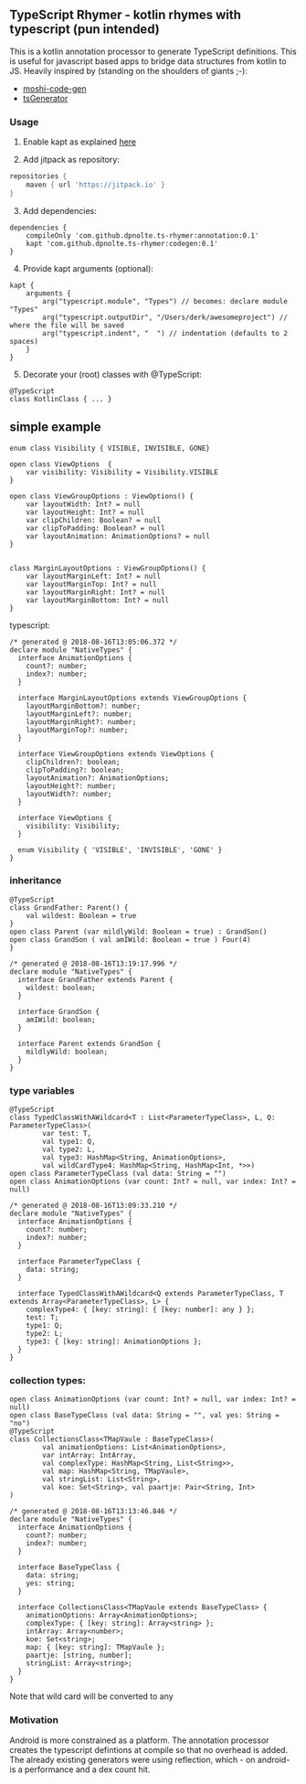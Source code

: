 ## TypeScript Rhymer - kotlin rhymes with typescript (pun intended)
This is a kotlin annotation processor to generate TypeScript definitions. This is useful for javascript based apps to bridge  data structures from kotlin to JS. Heavily inspired by (standing on the shoulders of giants ;-): 
- [moshi-code-gen](https://medium.com/@sweers/exploring-moshis-kotlin-code-gen-dec09d72de5e)
- [tsGenerator](https://github.com/ntrrgc/ts-generator/tree/master/src/main/kotlin/me/ntrrgc/tsGenerator)

### Usage
1. Enable kapt as explained [here](https://kotlinlang.org/docs/reference/kapt.html)

2. Add jitpack as repository:
```groovy
repositories {
    maven { url 'https://jitpack.io' }
}
```
3. Add dependencies:
```
dependencies {
    compileOnly 'com.github.dpnolte.ts-rhymer:annotation:0.1'
    kapt 'com.github.dpnolte.ts-rhymer:codegen:0.1'
}
```
4. Provide kapt arguments (optional):
```
kapt {
    arguments {
        arg("typescript.module", "Types") // becomes: declare module "Types"
        arg("typescript.outputDir", "/Users/derk/awesomeproject") // where the file will be saved
        arg("typescript.indent", "  ") // indentation (defaults to 2 spaces)
    }
}
```

5. Decorate your (root) classes with @TypeScript:
```
@TypeScript
class KotlinClass { ... }
```

## simple example
```
enum class Visibility { VISIBLE, INVISIBLE, GONE}

open class ViewOptions  {
    var visibility: Visibility = Visibility.VISIBLE
}

open class ViewGroupOptions : ViewOptions() {
    var layoutWidth: Int? = null
    var layoutHeight: Int? = null
    var clipChildren: Boolean? = null
    var clipToPadding: Boolean? = null
    var layoutAnimation: AnimationOptions? = null
}


class MarginLayoutOptions : ViewGroupOptions() {
    var layoutMarginLeft: Int? = null
    var layoutMarginTop: Int? = null
    var layoutMarginRight: Int? = null
    var layoutMarginBottom: Int? = null
}
```
typescript:
```
/* generated @ 2018-08-16T13:05:06.372 */
declare module "NativeTypes" {
  interface AnimationOptions {
    count?: number;
    index?: number;
  }

  interface MarginLayoutOptions extends ViewGroupOptions {
    layoutMarginBottom?: number;
    layoutMarginLeft?: number;
    layoutMarginRight?: number;
    layoutMarginTop?: number;
  }

  interface ViewGroupOptions extends ViewOptions {
    clipChildren?: boolean;
    clipToPadding?: boolean;
    layoutAnimation?: AnimationOptions;
    layoutHeight?: number;
    layoutWidth?: number;
  }

  interface ViewOptions {
    visibility: Visibility;
  }

  enum Visibility { 'VISIBLE', 'INVISIBLE', 'GONE' }
}
```

### inheritance
```
@TypeScript
class GrandFather: Parent() {
    val wildest: Boolean = true
}
open class Parent (var mildlyWild: Boolean = true) : GrandSon()
open class GrandSon ( val amIWild: Boolean = true ) Four(4)
}
```
```
/* generated @ 2018-08-16T13:19:17.996 */
declare module "NativeTypes" {
  interface GrandFather extends Parent {
    wildest: boolean;
  }

  interface GrandSon {
    amIWild: boolean;
  }

  interface Parent extends GrandSon {
    mildlyWild: boolean;
  }
}

```
### type variables
```
@TypeScript
class TypedClassWithAWildcard<T : List<ParameterTypeClass>, L, Q: ParameterTypeClass>(
        var test: T,
        val type1: Q,
        val type2: L,
        val type3: HashMap<String, AnimationOptions>,
        val wildCardType4: HashMap<String, HashMap<Int, *>>)
open class ParameterTypeClass (val data: String = "")
open class AnimationOptions (var count: Int? = null, var index: Int? = null)
```
```
/* generated @ 2018-08-16T13:09:33.210 */
declare module "NativeTypes" {
  interface AnimationOptions {
    count?: number;
    index?: number;
  }

  interface ParameterTypeClass {
    data: string;
  }

  interface TypedClassWithAWildcard<Q extends ParameterTypeClass, T extends Array<ParameterTypeClass>, L> {
    complexType4: { [key: string]: { [key: number]: any } };
    test: T;
    type1: Q;
    type2: L;
    type3: { [key: string]: AnimationOptions };
  }
}
```

### collection types:
```
open class AnimationOptions (var count: Int? = null, var index: Int? = null)
open class BaseTypeClass (val data: String = "", val yes: String = "no")
@TypeScript
class CollectionsClass<TMapVaule : BaseTypeClass>(
        val animationOptions: List<AnimationOptions>,
        var intArray: IntArray,
        val complexType: HashMap<String, List<String>>,
        val map: HashMap<String, TMapVaule>,
        val stringList: List<String>,
        val koe: Set<String>, val paartje: Pair<String, Int>
)
```
```
/* generated @ 2018-08-16T13:13:46.846 */
declare module "NativeTypes" {
  interface AnimationOptions {
    count?: number;
    index?: number;
  }

  interface BaseTypeClass {
    data: string;
    yes: string;
  }

  interface CollectionsClass<TMapVaule extends BaseTypeClass> {
    animationOptions: Array<AnimationOptions>;
    complexType: { [key: string]: Array<string> };
    intArray: Array<number>;
    koe: Set<string>;
    map: { [key: string]: TMapVaule };
    paartje: [string, number];
    stringList: Array<string>;
  }
}
```
Note that wild card will be converted to any

### Motivation
Android is more constrained as a platform. The annotation processor creates the typescript defintions at compile so that no overhead is added. The already existing generators were using reflection, which - on android- is a performance and a dex count hit. 
